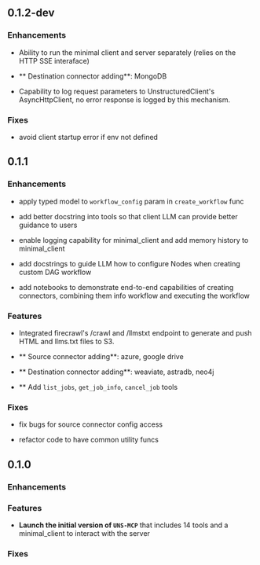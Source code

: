 ## 0.1.2-dev

### Enhancements

- Ability to run the minimal client and server separately (relies on the HTTP SSE interaface)

- ** Destination connector adding**: MongoDB

- Capability to log request parameters to UnstructuredClient's AsyncHttpClient, no error response is logged by this mechanism.

### Fixes

- avoid client startup error if env not defined


## 0.1.1

### Enhancements

- apply typed model to `workflow_config` param in `create_workflow` func

- add better docstring into tools so that client LLM can provide better guidance to users

- enable logging capability for minimal_client and add memory history to minimal_client

- add docstrings to guide LLM how to configure Nodes when creating custom DAG workflow

- add notebooks to demonstrate end-to-end capabilities of creating connectors, combining them info workflow and executing the workflow

### Features
- Integrated firecrawl's /crawl and /llmstxt endpoint to generate and push HTML and llms.txt files to S3.

- ** Source connector adding**: azure, google drive

- ** Destination connector adding**: weaviate, astradb, neo4j

- ** Add `list_jobs`, `get_job_info`, `cancel_job` tools

### Fixes

- fix bugs for source connector config access

- refactor code to have common utility funcs


## 0.1.0

### Enhancements

### Features

- **Launch the initial version of `UNS-MCP`** that includes 14 tools and a minimal_client to interact with the server

### Fixes
